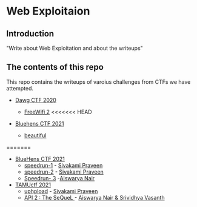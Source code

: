 # Web Exploitaion

## Introduction

"Write about Web Exploitation and about the writeups"

## The contents of this repo 

This repo contains the writeups of varoius challenges from CTFs we have attempted.

- [Dawg CTF 2020](https://ctftime.org/event/1030)
    - [FreeWifi 2](../DawgCTF20/freewifi2/)
<<<<<<< HEAD

- [Bluehens CTF 2021](https://ctftime.org/event/1298)
    - [beautiful ](../BluehensCTF/ctfvc/)
    


=======
- [BlueHens CTF 2021](https://ctftime.org/event/1298)
    - [speedrun-1](../BlueHensCTF2021/speedrun-1/sp1) - [Sivakami Praveen](https://twitter.com/_5up3rn0v4_)
    - [speedrun-2](../BlueHensCTF2021/speedrun-2/sp2) - [Sivakami Praveen](https://twitter.com/_5up3rn0v4_)
    - [Speedrun- 3](https://github.com/Team-Shakti/CTF-Write-ups/blob/master/docs/web/BlueHensCTF2021/speedrun-3/speed3.md) -[Aiswarya Nair](https://twitter.com/Aiswary71806325)
- [TAMUctf 2021](https://ctftime.org/event/1320)
    - [uphpload](../TAMUctf2021/uphpload/uphpload) - [Sivakami Praveen](https://twitter.com/_5up3rn0v4_)
    - [API 2 : The SeQueL ](../TAMUctf2021/api) - [Aiswarya Nair & Srividhya Vasanth](https://twitter.com/Aiswary71806325)

